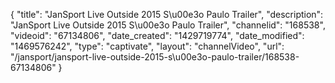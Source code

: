{
    "title": "JanSport Live Outside 2015 S\u00e3o Paulo Trailer",
    "description": "JanSport Live Outside 2015 S\u00e3o Paulo Trailer",
    "channelid": "168538",
    "videoid": "67134806",
    "date_created": "1429719774",
    "date_modified": "1469576242",
    "type": "captivate",
    "layout": "channelVideo",
    "url": "\/jansport\/jansport-live-outside-2015-s\u00e3o-paulo-trailer\/168538-67134806"
}
